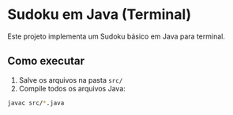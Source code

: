 # Sudoku em Java (Terminal)

Este projeto implementa um Sudoku básico em Java para terminal.

## Como executar
1. Salve os arquivos na pasta `src/`
2. Compile todos os arquivos Java:
```bash
javac src/*.java
